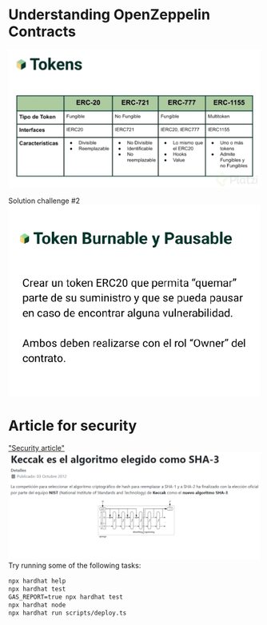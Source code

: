 # Understanding OpenZeppelin Contracts

!["Description of Tokens ERC 20, 721, 777, 1155"](./images/description-tokens.png)

Solution challenge #2
!["Description challenge #2"](./images/challenge2.png)

# Article for security

["Security article"](https://www.cyberseguridad.net/keccak-es-el-algoritmo-elegido-como-sha-3)
!["Security Keccak sha-3"](./images/security.png)
Try running some of the following tasks:

```shell
npx hardhat help
npx hardhat test
GAS_REPORT=true npx hardhat test
npx hardhat node
npx hardhat run scripts/deploy.ts
```
